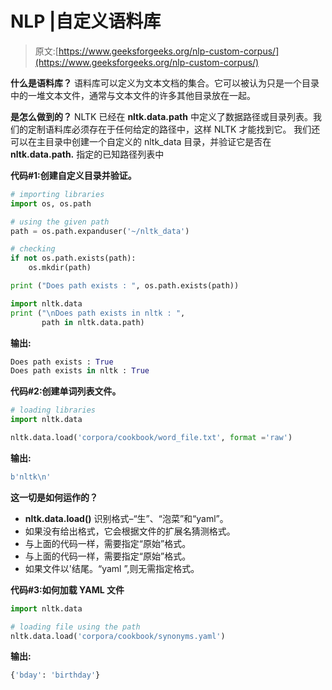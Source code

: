 # NLP |自定义语料库

> 原文:[https://www.geeksforgeeks.org/nlp-custom-corpus/](https://www.geeksforgeeks.org/nlp-custom-corpus/)

**什么是语料库？**
语料库可以定义为文本文档的集合。它可以被认为只是一个目录中的一堆文本文件，通常与文本文件的许多其他目录放在一起。

**是怎么做到的？**
NLTK 已经在 **nltk.data.path** 中定义了数据路径或目录列表。我们的定制语料库必须存在于任何给定的路径中，这样 NLTK 才能找到它。
我们还可以在主目录中创建一个自定义的 nltk_data 目录，并验证它是否在 **nltk.data.path.** 指定的已知路径列表中

**代码#1:创建自定义目录并验证。**

```py
# importing libraries
import os, os.path

# using the given path
path = os.path.expanduser('~/nltk_data')

# checking
if not os.path.exists(path):
    os.mkdir(path)

print ("Does path exists : ", os.path.exists(path))

import nltk.data
print ("\nDoes path exists in nltk : ", 
       path in nltk.data.path)
```

**输出:**

```py
Does path exists : True
Does path exists in nltk : True
```

**代码#2:创建单词列表文件。**

```py
# loading libraries
import nltk.data

nltk.data.load('corpora/cookbook/word_file.txt', format ='raw')
```

**输出:**

```py
b'nltk\n'
```

**这一切是如何运作的？**

*   **nltk.data.load()** 识别格式–“生”、“泡菜”和“yaml”。
*   如果没有给出格式，它会根据文件的扩展名猜测格式。
*   与上面的代码一样，需要指定“原始”格式。
*   与上面的代码一样，需要指定“原始”格式。
*   如果文件以'结尾。“yaml ”,则无需指定格式。

**代码#3:如何加载 YAML 文件**

```py
import nltk.data

# loading file using the path
nltk.data.load('corpora/cookbook/synonyms.yaml')
```

**输出:**

```py
{'bday': 'birthday'}
```